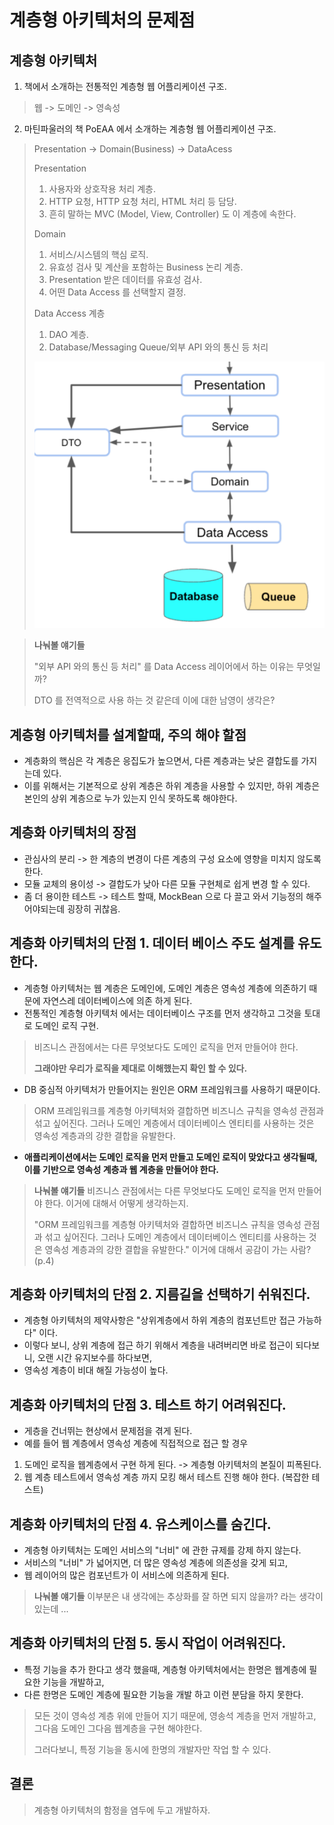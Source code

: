 # 계층형 아키텍처의 문제점

## 계층형 아키텍처 
1. 책에서 소개하는 전통적인 계층형 웹 어플리케이션 구조.
> 웹 -> 도메인 -> 영속성

2. 마틴파울러의 책 PoEAA 에서 소개하는 계층형 웹 어플리케이션 구조.
> Presentation -> Domain(Business) -> DataAcess
> 
> Presentation
> 1. 사용자와 상호작용 처리 계층.
> 2. HTTP 요청, HTTP 요청 처리, HTML 처리 등 담당.
> 3. 흔히 말하는 MVC (Model, View, Controller) 도 이 계층에 속한다.
> 
> Domain
> 1. 서비스/시스템의 핵심 로직.
> 2. 유효성 검사 및 계산을 포함하는 Business 논리 계층.
> 3. Presentation 받은 데이터를 유효성 검사.
> 4. 어떤 Data Access 를 선택할지 결정.
> 
> Data Access 계층
> 1. DAO 계층.
> 2. Database/Messaging Queue/외부 API 와의 통신 등 처리
> 
> ![](./images/계층형.png)

> **나눠볼 얘기들**
> 
> "외부 API 와의 통신 등 처리" 를 Data Access 레이어에서 하는 이유는 무엇일까?
> 
> DTO 를 전역적으로 사용 하는 것 같은데 이에 대한 남영이 생각은?
## 계층형 아키텍처를 설계할때, 주의 해야 할점
- 계층화의 핵심은 각 계층은 응집도가 높으면서, 다른 계층과는 낮은 결합도를 가지는데 있다.
- 이를 위해서는 기본적으로 상위 계층은 하위 계층을 사용할 수 있지만, 하위 계층은 본인의 상위 계층으로 누가 있는지 인식 못하도록 해야한다.

## 계층화 아키텍처의 장점
- 관심사의 분리 ->  한 계층의 변경이 다른 계층의 구성 요소에 영향을 미치지 않도록 한다.
- 모듈 교체의 용이성 -> 결합도가 낮아 다른 모듈 구현체로 쉽게 변경 할 수 있다.
- 좀 더 용이한 테스트 -> 테스트 할때, MockBean 으로 다 끌고 와서 기능정의 해주어야되는데 굉장히 귀찮음.

## 계층화 아키텍처의 단점 1. 데이터 베이스 주도 설계를 유도한다.
- 계층형 아키텍처는 웹 계층은 도메인에, 도메인 계층은 영속성 계층에 의존하기 때문에 자연스레 데이터베이스에 의존 하게 된다.
- 전통적인 계층형 아키텍처 에서는 데이터베이스 구조를 먼저 생각하고 그것을 토대로 도메인 로직 구현.

> 비즈니스 관점에서는 다른 무엇보다도 도메인 로직을 먼저 만들어야 한다.
> 
> **그래야만 우리가 로직을 제대로 이해했는지 확인 할 수 있다.**

- DB 중심적 아키텍처가 만들어지는 원인은 ORM 프레임워크를 사용하기 때문이다.
> ORM 프레임워크를 계층형 아키텍처와 결합하면 비즈니스 규칙을 영속성 관점과 섞고 싶어진다. 그러나 도메인 계층에서 데이터베이스 엔티티를 사용하는 것은 영속성 계층과의 강한 결합을 유발한다.

- **애플리케이션에서는 도메인 로직을 먼저 만들고 도메인 로직이 맞았다고 생각될때, 이를 기반으로 영속성 계층과 웹 계층을 만들어야 한다.**

> **나눠볼 얘기들**
> 비즈니스 관점에서는 다른 무엇보다도 도메인 로직을 먼저 만들어야 한다. 이거에 대해서 어떻게 생각하는지.
> 
> "ORM 프레임워크를 계층형 아키텍처와 결합하면 비즈니스 규칙을 영속성 관점과 섞고 싶어진다. 
> 그러나 도메인 계층에서 데이터베이스 엔티티를 사용하는 것은 영속성 계층과의 강한 결합을 유발한다." 
> 이거에 대해서 공감이 가는 사람? (p.4)

## 계층화 아키텍처의 단점 2. 지름길을 선택하기 쉬워진다.
- 계층형 아키텍처의 제약사항은 "상위계층에서 하위 계층의 컴포넌트만 접근 가능하다" 이다.
- 이렇다 보니, 상위 계층에 접근 하기 위해서 계층을 내려버리면 바로 접근이 되다보니, 오랜 시간 유지보수를 하다보면,
- 영속성 계층이 비대 해질 가능성이 높다.

## 계층화 아키텍처의 단점 3. 테스트 하기 어려워진다.
- 게층을 건너뛰는 현상에서 문제점을 겪게 된다. 
- 예를 들어 웹 계층에서 영속성 계층에 직접적으로 접근 할 경우 

1. 도메인 로직을 웹계층에서 구현 하게 된다. -> 계층형 아키텍처의 본질이 피폭된다.
2. 웹 계층 테스트에서 영속성 계층 까지 모킹 해서 테스트 진행 해야 한다. (복잡한 테스트)

## 계층화 아키텍처의 단점 4. 유스케이스를 숨긴다.
- 계층형 아키텍처는 도메인 서비스의 "너비" 에 관한 규제를 강제 하지 않는다.
- 서비스의 "너비" 가 넓어지면, 더 많은 영속성 계층에 의존성을 갖게 되고,
- 웹 레이어의 많은 컴포넌트가 이 서비스에 의존하게 된다.

> **나눠볼 얘기들**
> 이부분은 내 생각에는 추상화를 잘 하면 되지 않을까? 라는 생각이 있는데 ...

## 계층화 아키텍처의 단점 5. 동시 작업이 어려워진다.
- 특정 기능을 추가 한다고 생각 했을때, 계층형 아키텍처에서는 한명은 웹계층에 필요한 기능을 개발하고,
- 다른 한명은 도메인 계층에 필요한 기능을 개발 하고 이런 분담을 하지 못한다. 

> 모든 것이 영속성 계층 위에 만들어 지기 때문에, 영송석 계층을 먼저 개발하고, 그다음 도메인 그다음 웹계층을 구현 해야한다.
> 
> 그러다보니, 특정 기능을 동시에 한명의 개발자만 작업 할 수 있다.

## 결론
> 계층형 아키텍처의 함정을 염두에 두고 개발하자.




